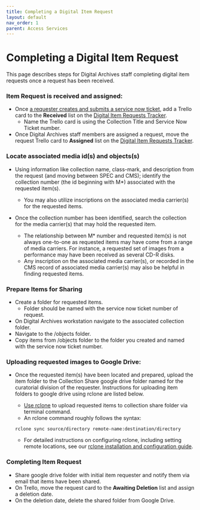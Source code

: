 ```yaml
---
title: Completing a Digital Item Request
layout: default
nav_order: 1
parent: Access Services
---
```


# Completing a Digital Item Request
This page describes steps for Digital Archives staff completing digital item requests once a request has been received. 

### Item Request is received and assigned:
* Once [a requester creates and submits a service now ticket](making-request.html), add a Trello card to the **Received** list on the [Digital Item Requests Tracker](https://trello.com/b/BvWkrdpE/digital-item-requests). 
  * Name the Trello card is using the Collection Title and Service Now Ticket number.     
* Once Digital Archives staff members are assigned a request, move the request Trello card to **Assigned** list on the [Digital Item Requests Tracker](https://trello.com/b/BvWkrdpE/digital-item-requests). 

### Locate associated media id(s) and objects(s)
* Using information like collection name, class-mark, and description from the request (and moving between SPEC and CMS); identify the collection number (the id beginning with M*) associated with the requested item(s). 
  * You may also utilize inscriptions on the associated media carrier(s) for the requested items. 

* Once the collection number has been identified, search the collection for the media carrier(s) that may hold the requested item.      
  * The relationship between M* number and requested item(s) is not always one-to-one as requested items may have come from a range of media carriers.  For instance, a requested set of images from a performance may have been received as several CD-R disks. 
  * Any inscription on the associated media carrier(s), or recorded in the CMS record of associated media carrier(s) may also be helpful in finding requested items.  

### Prepare Items for Sharing 
* Create a folder for requested items. 
  * Folder should be named with the service now ticket number of request. 
* On Digital Archives workstation navigate to the associated collection folder. 
* Navigate to the /objects folder. 
* Copy items from /objects folder to the folder you created and named with the service now ticket number.  

### Uploading requested images to Google Drive:
* Once the requested item(s) have been located and prepared, upload the item folder to the Collection Share google drive folder named for the curatorial division of the requester. Instructions for uploading item folders to google drive using rclone are listed below. 

  * [Use rclone]() to upload requested items to collection share folder via terminal command. 
  * An rclone command roughly follows the syntax:
  ```
  rclone sync source/directory remote-name:destination/directory
  ```
  * For detailed instructions on configuring rclone, including setting remote locations, see our [rclone installation and configuration guide]().

### Completing Item Request
* Share google drive folder with initial item requester and notify them via email that items have been shared.
* On Trello, move the request card to the **Awaiting Deletion** list and assign a deletion date.
* On the deletion date, delete the shared folder from Google Drive.
